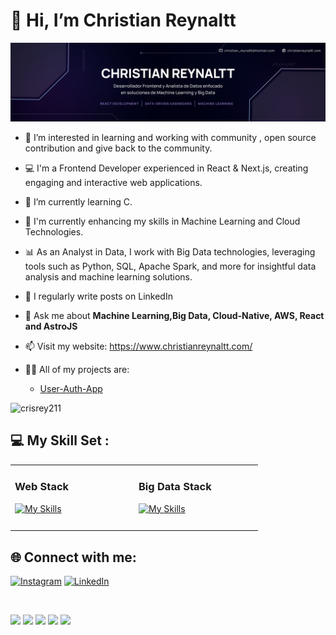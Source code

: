 # 👋 Hi, I’m Christian Reynaltt

![](https://github.com/crisrey211/crisrey211/blob/main/linkedIn%20profile%20banner.png)


- 👀 I’m interested in learning and working with community , open source contribution and give back to the community.
- :computer: I'm a Frontend Developer experienced in React & Next.js, creating engaging and interactive web applications.
- 🌱 I’m currently learning C.
- 🌱 I'm currently enhancing my skills in Machine Learning and Cloud Technologies.
- 📊 As an Analyst in Data, I work with Big Data technologies, leveraging tools such as Python, SQL, Apache Spark, and more for insightful data analysis and machine learning solutions.
- 📝 I regularly write posts on LinkedIn
- 💬 Ask me about **Machine Learning,Big Data, Cloud-Native, AWS, React and AstroJS**
- 📫 Visit my website: https://www.christianreynaltt.com/
- 👨‍💻 All of my projects are:

    - [User-Auth-App](https://github.com/crisrey211/cautious-tribble)

<p align="left"> <img src="https://komarev.com/ghpvc/?username=crisrey211&label=Profile%20views&color=0e75b6&style=flat" alt="crisrey211" /> </p>

## 💻 My Skill Set :  
<table><tr><td valign="top" width="33%">

### Web Stack  
[![My Skills](https://skillicons.dev/icons?i=react,ts,mongo,nodejs,express,git,figma,astro&perline=4)](https://skillicons.dev)

###

</td><td valign="top" width="33%">

### Big Data Stack  
[![My Skills](https://skillicons.dev/icons?i=aws,python,tensorflow,sklearn,docker,kubernetes&perline=3)](https://skillicons.dev)

</td></tr></table>


## 🌐 Connect with me:
 [![Instagram](https://img.shields.io/badge/Instagram-%23E4405F.svg?logo=Instagram&logoColor=white)](https://instagram.com/christian_reynaltt) [![LinkedIn](https://img.shields.io/badge/LinkedIn-%230077B5.svg?logo=linkedin&logoColor=white)](https://linkedin.com/in/christianreynaltt)  

<br/>  

![](http://github-profile-summary-cards.vercel.app/api/cards/profile-details?username=crisrey211&theme=react)
![](http://github-profile-summary-cards.vercel.app/api/cards/repos-per-language?username=crisrey211&theme=react)
![](http://github-profile-summary-cards.vercel.app/api/cards/most-commit-language?username=crisrey211&theme=react)
![](http://github-profile-summary-cards.vercel.app/api/cards/stats?username=crisrey211&theme=react)
![](http://github-profile-summary-cards.vercel.app/api/cards/productive-time?username=crisrey211&theme=react&utcOffset=8)


<!-- <p><img align="center" src="https://github-readme-streak-stats.herokuapp.com/?user=crisrey211&" alt="crisrey211" /></p>
<br> -->

<!---
You can click the Preview link to take a look at your changes.
https://github-profile-summary-cards.vercel.app/demo.html
--->
